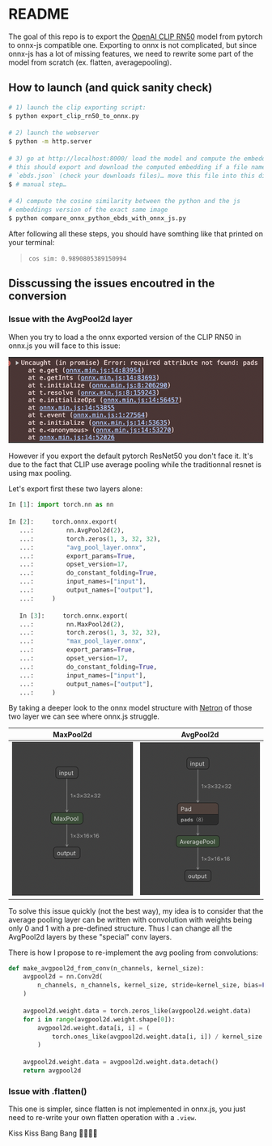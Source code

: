 # README


The goal of this repo is to export the [OpenAI CLIP RN50](https://github.com/openai/CLIP) model from  pytorch to onnx-js compatible one.
Exporting to onnx is not complicated, but since onnx-js has a lot of missing features, we need to rewrite some part of the model from scratch (ex. flatten, averagepooling).



## How to launch (and quick sanity check)

```bash
# 1) launch the clip exporting script:
$ python export_clip_rn50_to_onnx.py

# 2) launch the webserver
$ python -m http.server 

# 3) go at http://localhost:8000/ load the model and compute the embedding
# this should export and download the computed embedding if a file named
# `ebds.json` (check your downloads files)… move this file into this dir
$ # manual step…

# 4) compute the cosine similarity between the python and the js 
# embeddings version of the exact same image
$ python compare_onnx_python_ebds_with_onnx_js.py 
```

After following all these steps, you should have somthing like that printed on your terminal:
> `cos sim: 0.9890805389150994`



## Disscussing the issues encoutred in the conversion

### Issue with the AvgPool2d layer

When you try to load a the onnx exported version of the CLIP RN50 in onnx.js you will face to this issue: 

![AvgPool2d issue pad](./imgs/avg_pool_pad_issue.png)

However if you export the default pytorch ResNet50 you don't face it. 
It's due to the fact that CLIP use average pooling while the traditionnal resnet is using max pooling.

Let's export first these two layers alone:

```python
In [1]: import torch.nn as nn

In [2]:     torch.onnx.export(
   ...:         nn.AvgPool2d(2),
   ...:         torch.zeros(1, 3, 32, 32),
   ...:         "avg_pool_layer.onnx",
   ...:         export_params=True,
   ...:         opset_version=17,
   ...:         do_constant_folding=True,
   ...:         input_names=["input"],
   ...:         output_names=["output"],
   ...:     )

   In [3]:     torch.onnx.export(
   ...:         nn.MaxPool2d(2),
   ...:         torch.zeros(1, 3, 32, 32),
   ...:         "max_pool_layer.onnx",
   ...:         export_params=True,
   ...:         opset_version=17,
   ...:         do_constant_folding=True,
   ...:         input_names=["input"],
   ...:         output_names=["output"],
   ...:     )
```

By taking a deeper look to the onnx model structure with [Netron](https://netron.app/) of those two layer we can see where onnx.js struggle.


| MaxPool2d | AvgPool2d |
|---|---|
| ![MaxPool2d](./imgs/max_pool.png) | ![AvgPool2d](./imgs/avg_pool.png) |


To solve this issue quickly (not the best way), my idea is to consider that the average pooling layer can be written with convolution with weights being only 0 and 1 with a pre-defined structure. 
Thus I can change all the AvgPool2d layers by these "special" conv layers.

There is how I propose to re-implement the avg pooling from convolutions:

```python
def make_avgpool2d_from_conv(n_channels, kernel_size):
    avgpool2d = nn.Conv2d(
        n_channels, n_channels, kernel_size, stride=kernel_size, bias=False
    )

    avgpool2d.weight.data = torch.zeros_like(avgpool2d.weight.data)
    for i in range(avgpool2d.weight.shape[0]):
        avgpool2d.weight.data[i, i] = (
            torch.ones_like(avgpool2d.weight.data[i, i]) / kernel_size ** 2
        )

    avgpool2d.weight.data = avgpool2d.weight.data.detach()
    return avgpool2d
```

### Issue with .flatten()

This one is simpler, since flatten is not implemented in onnx.js, you just need to re-write your own flatten operation with a `.view`.


Kiss Kiss Bang Bang
💋💋🔫🔫

